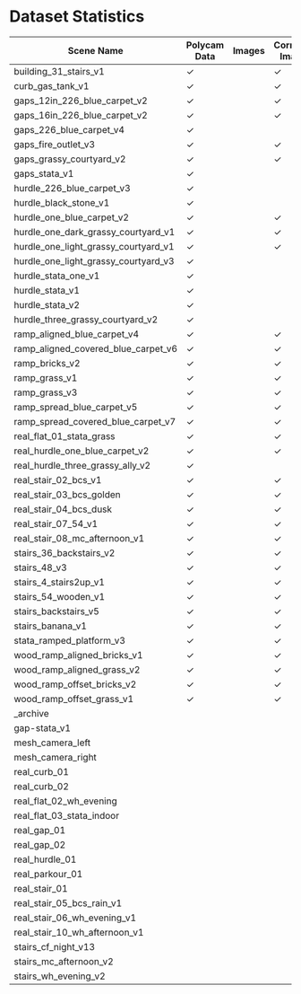 # Dataset Statistics

| Scene Name | Polycam Data | Images | Corrected Images |
|------------|--------------|--------|------------------|
| building_31_stairs_v1 | ✓ |  | ✓ |
| curb_gas_tank_v1 | ✓ |  | ✓ |
| gaps_12in_226_blue_carpet_v2 | ✓ |  | ✓ |
| gaps_16in_226_blue_carpet_v2 | ✓ |  | ✓ |
| gaps_226_blue_carpet_v4 | ✓ |  |  |
| gaps_fire_outlet_v3 | ✓ |  | ✓ |
| gaps_grassy_courtyard_v2 | ✓ |  | ✓ |
| gaps_stata_v1 | ✓ |  |  |
| hurdle_226_blue_carpet_v3 | ✓ |  |  |
| hurdle_black_stone_v1 | ✓ |  |  |
| hurdle_one_blue_carpet_v2 | ✓ |  | ✓ |
| hurdle_one_dark_grassy_courtyard_v1 | ✓ |  | ✓ |
| hurdle_one_light_grassy_courtyard_v1 | ✓ |  | ✓ |
| hurdle_one_light_grassy_courtyard_v3 | ✓ |  |  |
| hurdle_stata_one_v1 | ✓ |  |  |
| hurdle_stata_v1 | ✓ |  |  |
| hurdle_stata_v2 | ✓ |  |  |
| hurdle_three_grassy_courtyard_v2 | ✓ |  |  |
| ramp_aligned_blue_carpet_v4 | ✓ |  | ✓ |
| ramp_aligned_covered_blue_carpet_v6 | ✓ |  | ✓ |
| ramp_bricks_v2 | ✓ |  | ✓ |
| ramp_grass_v1 | ✓ |  | ✓ |
| ramp_grass_v3 | ✓ |  | ✓ |
| ramp_spread_blue_carpet_v5 | ✓ |  | ✓ |
| ramp_spread_covered_blue_carpet_v7 | ✓ |  | ✓ |
| real_flat_01_stata_grass | ✓ |  | ✓ |
| real_hurdle_one_blue_carpet_v2 | ✓ |  | ✓ |
| real_hurdle_three_grassy_ally_v2 | ✓ |  |  |
| real_stair_02_bcs_v1 | ✓ |  | ✓ |
| real_stair_03_bcs_golden | ✓ |  | ✓ |
| real_stair_04_bcs_dusk | ✓ |  | ✓ |
| real_stair_07_54_v1 | ✓ |  | ✓ |
| real_stair_08_mc_afternoon_v1 | ✓ |  | ✓ |
| stairs_36_backstairs_v2 | ✓ |  | ✓ |
| stairs_48_v3 | ✓ |  | ✓ |
| stairs_4_stairs2up_v1 | ✓ |  | ✓ |
| stairs_54_wooden_v1 | ✓ |  | ✓ |
| stairs_backstairs_v5 | ✓ |  | ✓ |
| stairs_banana_v1 | ✓ |  | ✓ |
| stata_ramped_platform_v3 | ✓ |  | ✓ |
| wood_ramp_aligned_bricks_v1 | ✓ |  | ✓ |
| wood_ramp_aligned_grass_v2 | ✓ |  | ✓ |
| wood_ramp_offset_bricks_v2 | ✓ |  | ✓ |
| wood_ramp_offset_grass_v1 | ✓ |  | ✓ |
| _archive |  |  |  |
| gap-stata_v1 |  |  |  |
| mesh_camera_left |  |  |  |
| mesh_camera_right |  |  |  |
| real_curb_01 |  |  |  |
| real_curb_02 |  |  |  |
| real_flat_02_wh_evening |  |  |  |
| real_flat_03_stata_indoor |  |  |  |
| real_gap_01 |  |  |  |
| real_gap_02 |  |  |  |
| real_hurdle_01 |  |  |  |
| real_parkour_01 |  |  |  |
| real_stair_01 |  |  |  |
| real_stair_05_bcs_rain_v1 |  |  |  |
| real_stair_06_wh_evening_v1 |  |  |  |
| real_stair_10_wh_afternoon_v1 |  |  |  |
| stairs_cf_night_v13 |  |  |  |
| stairs_mc_afternoon_v2 |  |  |  |
| stairs_wh_evening_v2 |  |  |  |
